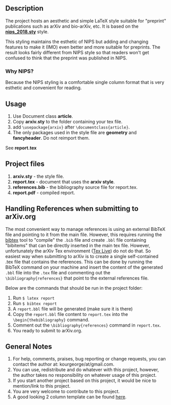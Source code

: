 ## Description

The project hosts an aesthetic and simple LaTeX style suitable for "preprint" publications such as arXiv and bio-arXiv, etc.
It is based on the [**nips_2018.sty**](https://media.nips.cc/Conferences/NIPS2018/Styles/nips_2018.sty) style.

This styling maintains the esthetic of NIPS but adding and changing features to make it (IMO) even better and more suitable for preprints.
The result looks fairly different from NIPS style so that readers won't get confused to think that the preprint was published in NIPS.

### Why NIPS?

Because the NIPS styling is a comfortable single column format that is very esthetic and convenient for reading.

## Usage

1. Use Document class **article**.
2. Copy **arxiv.sty** to the folder containing your tex file.
3. add `\usepackage{arxiv}` after `\documentclass{article}`.
4. The only packages used in the style file are **geometry** and **fancyheader**. Do not reimport them.

See **report.tex**

## Project files

1. **arxiv.sty** - the style file.
2. **report.tex** - document that uses the **arxiv style**.
3. **references.bib** - the bibliography source file for report.tex.
4. **report.pdf** - compiled report.

## Handling References when submitting to arXiv.org

The most convenient way to manage references is using an external BibTeX file and pointing to it from the main file.
However, this requires running the [bibtex](http://www.bibtex.org/) tool to "compile" the `.bib` file and create `.bbl` file containing "bibitems" that can be directly inserted in the main tex file.
However, unfortunately the arXiv Tex environment ([Tex Live](https://www.tug.org/texlive/)) do not do that.
So easiest way when submitting to arXiv is to create a single self-contained .tex file that contains the references.
This can be done by running the BibTeX command on your machine and insert the content of the generated `.bbl` file into the `.tex` file and commenting out the `\bibliography{references}` that point to the external references file.

Below are the commands that should be run in the project folder:

1. Run `$ latex report`
2. Run `$ bibtex report`
3. A `report.bbl` file will be generated (make sure it is there)
4. Copy the `report.bbl` file content to `report.tex` into the `\begin{thebibliography}` command.
5. Comment out the `\bibliography{references}` command in `report.tex`.
6. You ready to submit to arXiv.org.

## General Notes

1. For help, comments, praises, bug reporting or change requests, you can contact the author at: kourgeorge/at/gmail.com.
2. You can use, redistribute and do whatever with this project, however, the author takes no responsibility on whatever usage of this project.
3. If you start another project based on this project, it would be nice to mention/link to this project.
4. You are very welcome to contribute to this project.
5. A good looking 2 column template can be found [here](https://github.com/brenhinkeller/preprint-template.tex).
